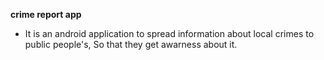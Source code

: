 **crime report app** 
- It is an android application to spread information about local crimes to public people's, So that they get awarness about it.
